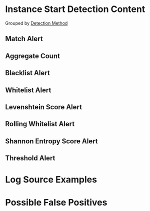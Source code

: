 # Instance Start Detection Content

Grouped by [Detection Method](/Detection-Methods.md)

## Match Alert



## Aggregate Count


## Blacklist Alert


## Whitelist Alert


## Levenshtein Score Alert


## Rolling Whitelist Alert


## Shannon Entropy Score Alert


## Threshold Alert


# Log Source Examples
 

# Possible False Positives
